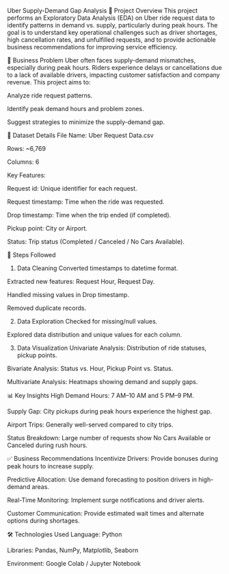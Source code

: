 Uber Supply-Demand Gap Analysis
📌 Project Overview
This project performs an Exploratory Data Analysis (EDA) on Uber ride request data to identify patterns in demand vs. supply, particularly during peak hours. The goal is to understand key operational challenges such as driver shortages, high cancellation rates, and unfulfilled requests, and to provide actionable business recommendations for improving service efficiency.

🎯 Business Problem
Uber often faces supply-demand mismatches, especially during peak hours. Riders experience delays or cancellations due to a lack of available drivers, impacting customer satisfaction and company revenue. This project aims to:

Analyze ride request patterns.

Identify peak demand hours and problem zones.

Suggest strategies to minimize the supply-demand gap.

📂 Dataset Details
File Name: Uber Request Data.csv

Rows: ~6,769

Columns: 6

Key Features:

Request id: Unique identifier for each request.

Request timestamp: Time when the ride was requested.

Drop timestamp: Time when the trip ended (if completed).

Pickup point: City or Airport.

Status: Trip status (Completed / Canceled / No Cars Available).

📌 Steps Followed
1. Data Cleaning
Converted timestamps to datetime format.

Extracted new features: Request Hour, Request Day.

Handled missing values in Drop timestamp.

Removed duplicate records.

2. Data Exploration
Checked for missing/null values.

Explored data distribution and unique values for each column.

3. Data Visualization
Univariate Analysis: Distribution of ride statuses, pickup points.

Bivariate Analysis: Status vs. Hour, Pickup Point vs. Status.

Multivariate Analysis: Heatmaps showing demand and supply gaps.

📊 Key Insights
High Demand Hours: 7 AM–10 AM and 5 PM–9 PM.

Supply Gap: City pickups during peak hours experience the highest gap.

Airport Trips: Generally well-served compared to city trips.

Status Breakdown: Large number of requests show No Cars Available or Canceled during rush hours.

✅ Business Recommendations
Incentivize Drivers: Provide bonuses during peak hours to increase supply.

Predictive Allocation: Use demand forecasting to position drivers in high-demand areas.

Real-Time Monitoring: Implement surge notifications and driver alerts.

Customer Communication: Provide estimated wait times and alternate options during shortages.

🛠️ Technologies Used
Language: Python

Libraries: Pandas, NumPy, Matplotlib, Seaborn

Environment: Google Colab / Jupyter Notebook